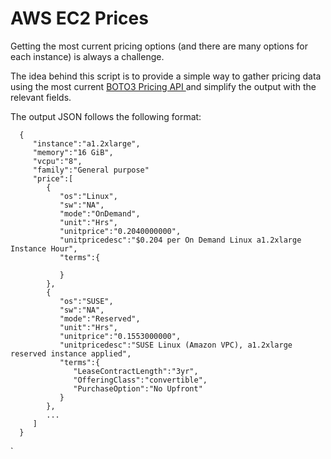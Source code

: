 # AWS EC2 Prices
Getting the most current pricing options (and there are many options for each instance) is always a challenge. 

The idea behind this script is to provide a simple way to gather pricing data using the most current <a href="https://boto3.amazonaws.com/v1/documentation/api/latest/reference/services/pricing.html/"> BOTO3 Pricing API </a> and simplify the output with the relevant fields. 

The output JSON follows the following format: 

      {  
         "instance":"a1.2xlarge",
         "memory":"16 GiB",
         "vcpu":"8",
         "family":"General purpose"
         "price":[  
            {  
               "os":"Linux",
               "sw":"NA",
               "mode":"OnDemand",
               "unit":"Hrs",
               "unitprice":"0.2040000000",
               "unitpricedesc":"$0.204 per On Demand Linux a1.2xlarge Instance Hour",
               "terms":{  

               }
            },
            {  
               "os":"SUSE",
               "sw":"NA",
               "mode":"Reserved",
               "unit":"Hrs",
               "unitprice":"0.1553000000",
               "unitpricedesc":"SUSE Linux (Amazon VPC), a1.2xlarge reserved instance applied",
               "terms":{  
                  "LeaseContractLength":"3yr",
                  "OfferingClass":"convertible",
                  "PurchaseOption":"No Upfront"
               }
            },
            ...
         ]
      }
`
